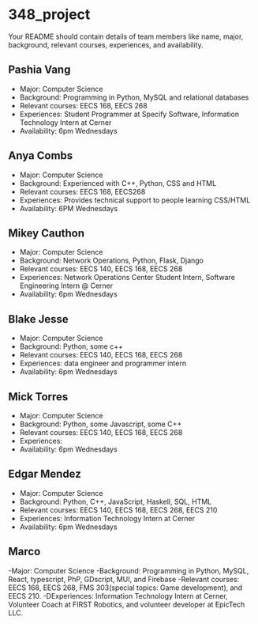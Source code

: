 # 348_project

Your README should contain details of team members like name, major, background, relevant courses, experiences, and availability.

## Pashia Vang
  - Major: Computer Science
  - Background: Programming in Python, MySQL and relational databases
  - Relevant courses: EECS 168, EECS 268
  - Experiences: Student Programmer at Specify Software, Information Technology Intern at Cerner
  - Availability: 6pm Wednesdays

## Anya Combs
  - Major: Computer Science
  - Background: Experienced with C++, Python, CSS and HTML
  - Relevant courses: EECS 168, EECS268
  - Experiences: Provides technical support to people learning CSS/HTML
  - Availability: 6PM Wednesdays

## Mikey Cauthon
  - Major: Computer Science
  - Background: Network Operations, Python, Flask, Django
  - Relevant courses: EECS 140, EECS 168, EECS 268
  - Experiences: Network Operations Center Student Intern, Software Engineering Intern @ Cerner
  - Availability: 6pm Wednesdays

## Blake Jesse
  - Major: Computer Science
  - Background:  Python, some c++
  - Relevant courses: EECS 140, EECS 168, EECS 268
  - Experiences: data engineer and programmer intern
  - Availability: 6pm Wednesdays

## Mick Torres
  - Major: Computer Science
  - Background: Python, some Javascript, some C++
  - Relevant courses: EECS 140, EECS 168, EECS 268
  - Experiences:
  - Availability: 6pm Wednesdays

## Edgar Mendez
  - Major: Computer Science
  - Background: Python, C++, JavaScript, Haskell, SQL, HTML
  - Relevant courses: EECS 140, EECS 168, EECS 268, EECS 210
  - Experiences: Information Technology Intern at Cerner
  - Availability: 6pm Wednesdays
## Marco
-Major: Computer Science
-Background: Programming in Python, MySQL, React, typescript, PhP, GDscript, MUI, and Firebase
-Relevant courses: EECS 168, EECS 268, FMS 303(special topics: Game development), and EECS 210.
-DExperiences: Information Technology Intern at Cerner, Volunteer Coach at FIRST Robotics, and volunteer developer at EpicTech LLC.
